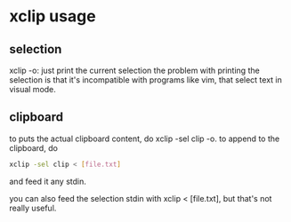 # xclip usage

## selection

xclip -o: just print the current selection
the problem with printing the selection is that it's incompatible with
programs like vim, that select text in visual mode.

## clipboard

to puts the actual clipboard content, do xclip -sel clip -o.
to append to the clipboard, do 

```bash
xclip -sel clip < [file.txt]
```

and feed it any stdin.

you can also feed the selection stdin with xclip < [file.txt],
but that's not really useful.
